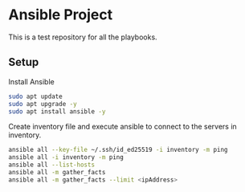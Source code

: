 # Ansible Project

This is a test repository for all the playbooks. 

## Setup 
Install Ansible
```bash
sudo apt update
sudo apt upgrade -y
sudo apt install ansible -y
```
Create inventory file and execute ansible to connect to the servers in inventory.
```bash
ansible all --key-file ~/.ssh/id_ed25519 -i inventory -m ping
ansible all -i inventory -m ping
ansible all --list-hosts
ansible all -m gather_facts
ansible all -m gather_facts --limit <ipAddress>
```